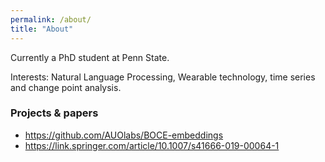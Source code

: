 ```yaml
---
permalink: /about/
title: "About"
---
```


Currently a PhD student at Penn State. 

Interests: Natural Language Processing, Wearable technology, time series and change point analysis.



### Projects & papers
* https://github.com/AUOlabs/BOCE-embeddings
* https://link.springer.com/article/10.1007/s41666-019-00064-1
